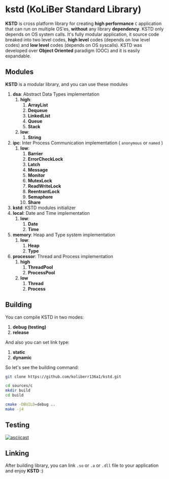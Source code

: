 # kstd (KoLiBer Standard Library)

__KSTD__ is cross platform library for creating __high performance__ `C` application that can run on multiple OS'es, __without__ any library __dependency__.
KSTD only depends on OS system calls.
It's fully modular application, it source code breaked into two level codes, __high level__ codes (depends on low level codes) and __low level__ codes (depends on OS syscalls).
KSTD was developed over __Object Oriented__ paradigm (OOC) and it is easily expandable.

## Modules

__KSTD__ is a modular library, and you can use these modules

1. __dsa__: Abstract Data Types implementation
    1. __high__:
        1. __ArrayList__
        2. __Dequeue__
        3. __LinkedList__
        4. __Queue__
        5. __Stack__
    2. __low__:
        1. __String__
2. __ipc__: Inter Process Communication implementation ( `anonymous` or `named` )
    1. __low__:
        1. __Barrier__
        2. __ErrorCheckLock__
        3. __Latch__
        4. __Message__
        5. __Monitor__
        6. __MutexLock__
        7. __ReadWriteLock__
        8. __ReentrantLock__
        9. __Semaphore__
        10. __Share__
3. __kstd__: KSTD modules initializer
4. __local__: Date and Time implementation
    1. __low__:
        1. __Date__
        2. __Time__
5. __memory__: Heap and Type system implementation
    1. __low__:
        1. __Heap__
        2. __Type__
6. __processor__: Thread and Process implementation
    1. __high__
        1. __ThreadPool__
        2. __ProcessPool__
    2. __low__
        1. __Thread__
        2. __Process__

## Building

You can compile KSTD in two modes:

1. __debug (testing)__
2. __release__

And also you can set link type:

1. __static__
2. __dynamic__

So let's see the building command:

```bash
git clone https://github.com/koliberr136a1/kstd.git

cd sources/c
mkdir build
cd build

cmake -DBUILD=debug ..
make -j4
```

## Testing

[![asciicast](https://asciinema.org/a/4eH4c6deCDChJbZ47pBfKYRwZ.png)](https://asciinema.org/a/4eH4c6deCDChJbZ47pBfKYRwZ)

## Linking

After building library, you can link `.so` or `.a` or `.dll` file to your application and enjoy __KSTD__ :)